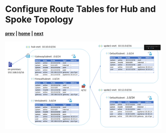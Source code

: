 # Configure Route Tables for Hub and Spoke Topology

#### [prev](./28.md) | [home](../welcome.md) | [next](./30.md)

![slide 29](../png/configure-route-tables-for-hub-and-spoke-topology/29.png)
